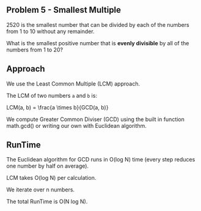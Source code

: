 ## Problem 5 - Smallest Multiple

2520 is the smallest number that can be divided by each of the numbers from 1 to 10 without any remainder.

What is the smallest positive number that is **evenly divisible** by all of the numbers from 1 to 20?

## Approach

We use the Least Common Multiple (LCM) approach.

The LCM of two numbers `a` and `b` is:
  
  
  LCM(a, b) = \frac{a \times b}{GCD(a, b)}
  
  
We compute Greater Common Diviser (GCD) using the built in function math.gcd() or writing our own with Euclidean algorithm.

## RunTime

The Euclidean algorithm for GCD runs in O(log N) time (every step reduces one number by half on average).

LCM takes O(log N) per calculation.

We iterate over n numbers.

The total RunTime is O(N log N).
